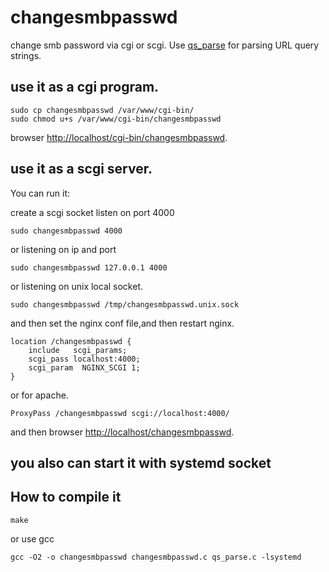 # changesmbpasswd
change smb password via cgi or scgi.
Use [qs_parse](https://github.com/bartgrantham/qs_parse) for  parsing URL query strings.

## use it as a cgi program.
	sudo cp changesmbpasswd /var/www/cgi-bin/
	sudo chmod u+s /var/www/cgi-bin/changesmbpasswd
browser [http://localhost/cgi-bin/changesmbpasswd](http://localhost/cgi-bin/changesmbpasswd).

## use it as a scgi server.
You can run it:

create a scgi socket listen on port 4000

	sudo changesmbpasswd 4000

or listening on ip and port

	sudo changesmbpasswd 127.0.0.1 4000

or listening on unix local socket.

	sudo changesmbpasswd /tmp/changesmbpasswd.unix.sock

and then set the nginx conf file,and then restart nginx.

	location /changesmbpasswd {
	    include   scgi_params;
	    scgi_pass localhost:4000;
        scgi_param	NGINX_SCGI 1;
	}

or for apache.

	ProxyPass /changesmbpasswd scgi://localhost:4000/

and then browser [http://localhost/changesmbpasswd](http://localhost/changesmbpasswd).

## you also can start it with systemd socket
	
## How to compile it 

	make

or use gcc

	gcc -O2 -o changesmbpasswd changesmbpasswd.c qs_parse.c -lsystemd
